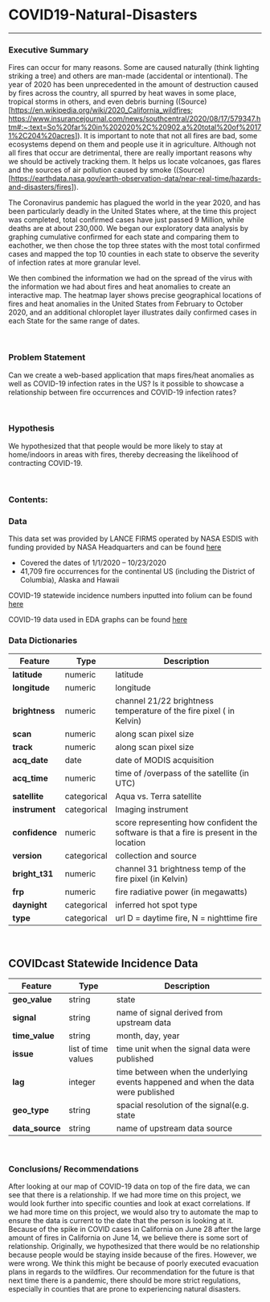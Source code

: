 # COVID19-Natural-Disasters
***

### Executive Summary
Fires can occur for many reasons. Some are caused naturally (think lighting striking a tree) and others are man-made (accidental or intentional). The year of 2020 has been unprecedented in the amount of destruction caused by fires across the country, all spurred by heat waves in some place, tropical storms in others, and even debris burning ((Source)[https://en.wikipedia.org/wiki/2020_California_wildfires; https://www.insurancejournal.com/news/southcentral/2020/08/17/579347.htm#:~:text=So%20far%20in%202020%2C%20902,a%20total%20of%20171%2C204%20acres]). It is important to note that not all fires are bad, some ecosystems depend on them and people use it in agriculture. Although not all fires that occur are detrimental, there are really important reasons why we should be actively tracking them. It helps us locate volcanoes, gas flares and the sources of air pollution caused by smoke ((Source)[https://earthdata.nasa.gov/earth-observation-data/near-real-time/hazards-and-disasters/fires]). 

The Coronavirus pandemic has plagued the world in the year 2020, and has been particularly deadly in the United States where, at the time this project was completed, total confirmed cases have just passed 9 Million, while deaths are at about 230,000. We began our exploratory data analysis by graphing cumulative confirmed for each state and comparing them to eachother, we then chose the top three states with the most total confirmed cases and mapped the top 10 counties in each state to observe the severity of infection rates at more granular level.

We then combined the information we had on the spread of the virus with the information we had about fires and heat anomalies to create an interactive map. The heatmap layer shows precise geographical locations of fires and heat anomalies in the United States from February to October 2020, and an additional chloroplet layer illustrates daily confirmed cases in each State for the same range of dates.

<br>

### Problem Statement
Can we create a web-based application that maps fires/heat anomalies as well as COVID-19 infection rates in the US? Is it possible to showcase a relationship between fire occurrences and COVID-19 infection rates?

<br>

### Hypothesis
We hypothesized that that people would be more likely to stay at home/indoors in areas with fires, thereby decreasing the likelihood of contracting COVID-19. 

<br>

### Contents:


### Data
This data set was provided by LANCE FIRMS operated by NASA ESDIS with funding provided by NASA Headquarters and can be found [here]( https://firms2.modaps.eosdis.nasa.gov/download/)
 - Covered the dates of 1/1/2020 – 10/23/2020
 - 41,709 fire occurrences for the continental US (including the District of Columbia), Alaska and Hawaii
 
COVID-19 statewide incidence numbers inputted into folium can be found [here](https://covidcast.cmu.edu/?sensor=doctor-visits-smoothed_adj_cli&level=county&date=20201018&signalType=value&encoding=color&mode=overview&region=42003)

COVID-19 data used in EDA graphs can be found [here](https://raw.githubusercontent.com/kevinrenois/COVID-19/master/csse_covid_19_data/csse_covid_19_time_series/time_series_covid19_confirmed_US.csv)

### Data Dictionaries
|Feature| Type| Description|
|---|---|---|
|**latitude**|numeric| latitude|
|**longitude**|numeric| longitude|
|**brightness**|numeric| channel 21/22 brightness temperature of the fire pixel ( in Kelvin)|
|**scan**|numeric| along scan pixel size|
|**track**|numeric| along scan pixel size|
|**acq_date**|date| date of MODIS acquisition|
|**acq_time**|numeric| time of /overpass of the satellite (in UTC)|
|**satellite**|categorical| Aqua vs. Terra satellite|
|**instrument**|categorical| Imaging instrument|
|**confidence**|numeric| score representing how confident the software is that a fire is present in the location|
|**version**|categorical| collection and source|
|**bright_t31**|numeric| channel 31 brightness temp of the fire pixel (in Kelvin)|
|**frp**|numeric| fire radiative power (in megawatts)|
|**daynight**|categorical| inferred hot spot type|
|**type**|categorical|url D = daytime fire, N = nighttime fire|

<br>

## COVIDcast Statewide Incidence Data
|Feature| Type| Description|
|---|---|---|
|**geo_value**|string| state|
|**signal**|string|name of signal derived from upstream data|
|**time_value**|string| month, day, year |
|**issue**|list of time values|time unit when the signal data were published|
|**lag**|integer|time between when the underlying events happened and when the data were published|
|**geo_type**|string|spacial resolution of the signal(e.g. state|
|**data_source**|string|name of upstream data source|

<br>

### Conclusions/ Recommendations

After looking at our map of COVID-19 data on top of the fire data, we can see that there is a relationship. If we had more time on this project, we would look further into specific counties and look at exact correlations. If we had more time on this project, we would also try to automate the map to ensure the data is current to the date that the person is looking at it. Because of the spike in COVID cases in California on June 28 after the large amount of fires in California on June 14, we believe there is some sort of relationship. Originally, we hypothesized that there would be no relationship because people would be staying inside because of the fires. However, we were wrong. We think this might be because of poorly executed evacuation plans in regards to the wildfires. Our recommendation for the future is that next time there is a pandemic, there should be more strict regulations, especially in counties that are prone to experiencing natural disasters.